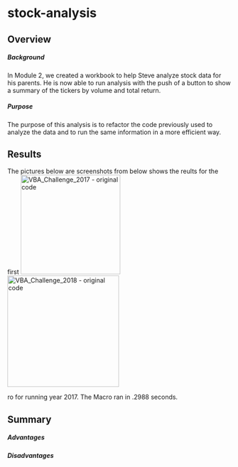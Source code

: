# stock-analysis

## Overview

##### Background
In Module 2, we created a workbook to help Steve analyze stock data for his parents. He is now able to run analysis with the push of a button to show a summary of the tickers by volume and total return. 

##### Purpose
The purpose of this analysis is to refactor the code previously used to analyze the data and to run the same information in a more efficient way. 

## Results
The pictures below are screenshots from  below shows the reults for the first
<img width="224" alt="VBA_Challenge_2017 - original code" src="https://user-images.githubusercontent.com/107590196/176432839-455243e2-c67b-41ca-b088-cd40d867063e.png">
<img width="251" alt="VBA_Challenge_2018 - original code" src="https://user-images.githubusercontent.com/107590196/176432846-a71c1765-b30a-4b2a-8b65-f49d3412158a.png">

ro for running year 2017. The Macro ran in .2988 seconds.

## Summary

##### Advantages

##### Disadvantages


